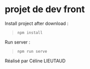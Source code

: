 # projet de dev front

Install project after download :
 > ``` npm install ```

Run server :
 > ``` npm run serve ```

Réalisé par Céline LIEUTAUD